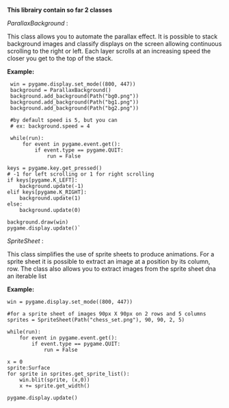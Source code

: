 **This librairy contain so far 2 classes**

_ParallaxBackground_ : 

This class allows you to automate the parallax effect. It is possible to stack background images and classify 
displays on the screen allowing continuous scrolling to the right or left. Each layer scrolls at an increasing 
speed the closer you get to the top of the stack.

**Example:**

     win = pygame.display.set_mode((800, 447))
     background = ParallaxBackground()
     background.add_background(Path("bg0.png"))
     background.add_background(Path("bg1.png"))
     background.add_background(Path("bg2.png"))
    
     #by default speed is 5, but you can
     # ex: background.speed = 4
    
     while(run):
         for event in pygame.event.get():
             if event.type == pygame.QUIT:
                 run = False

    keys = pygame.key.get_pressed()
    # -1 for left scrolling or 1 for right scrolling
    if keys[pygame.K_LEFT]:
        background.update(-1)
    elif keys[pygame.K_RIGHT]:
        background.update(1)
    else:
        background.update(0)

    background.draw(win)
    pygame.display.update()`

_SpriteSheet_ :

This class simplifies the use of sprite sheets to produce animations. For a sprite sheet it is possible 
to extract an image at a position by its column, row. The class also allows you to extract images from the 
sprite sheet dna an iterable list

**Example:**

    win = pygame.display.set_mode((800, 447))

    #for a sprite sheet of images 90px X 90px on 2 rows and 5 columns
    sprites = SpriteSheet(Path("chess_set.png"), 90, 90, 2, 5)

    while(run):
        for event in pygame.event.get():
            if event.type == pygame.QUIT:
                run = False

    x = 0
    sprite:Surface
    for sprite in sprites.get_sprite_list():
        win.blit(sprite, (x,0))
        x += sprite.get_width()

    pygame.display.update()